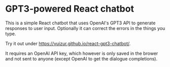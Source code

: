 # GPT3-powered React chatbot

This is a simple React chatbot that uses OpenAI's GPT3 API to generate responses to user input. Optionally it can correct the errors in the things you type.

Try it out under https://vuizur.github.io/react-gpt3-chatbot/.

It requires an OpenAI API key, which however is only saved in the brower and not sent to anyone (except OpenAI to get the dialogue completions).
